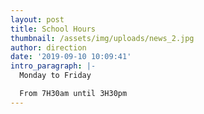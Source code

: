 ```yaml
---
layout: post
title: School Hours
thumbnail: /assets/img/uploads/news_2.jpg
author: direction
date: '2019-09-10 10:09:41'
intro_paragraph: |-
  Monday to Friday

  From 7H30am until 3H30pm
---
```


